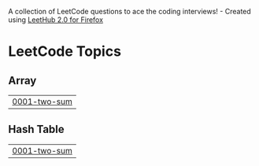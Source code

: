 A collection of LeetCode questions to ace the coding interviews! - Created using [LeetHub 2.0 for Firefox](https://github.com/maitreya2954/LeetHub-2.0-Firefox)
<!---LeetCode Topics Start-->
# LeetCode Topics
## Array
|  |
| ------- |
| [0001-two-sum](https://github.com/Script-Savant/LeetCode/tree/master/0001-two-sum) |
## Hash Table
|  |
| ------- |
| [0001-two-sum](https://github.com/Script-Savant/LeetCode/tree/master/0001-two-sum) |
<!---LeetCode Topics End-->